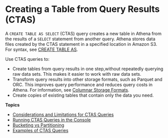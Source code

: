 # Creating a Table from Query Results \(CTAS\)<a name="ctas"></a>

A `CREATE TABLE AS SELECT` \(CTAS\) query creates a new table in Athena from the results of a `SELECT` statement from another query\. Athena stores data files created by the CTAS statement in a specified location in Amazon S3\. For syntax, see [CREATE TABLE AS](create-table-as.md)\.

Use CTAS queries to: 
+ Create tables from query results in one step,without repeatedly querying raw data sets\. This makes it easier to work with raw data sets\.
+ Transform query results into other storage formats, such as Parquet and ORC\. This improves query performance and reduces query costs in Athena\. For information, see [Columnar Storage Formats](columnar-storage.md)\.
+ Create copies of existing tables that contain only the data you need\.

**Topics**
+ [Considerations and Limitations for CTAS Queries](considerations-ctas.md)
+ [Running CTAS Queries in the Console](ctas-console.md)
+ [Bucketing vs Partitioning](bucketing-vs-partitioning.md)
+ [Examples of CTAS Queries](ctas-examples.md)